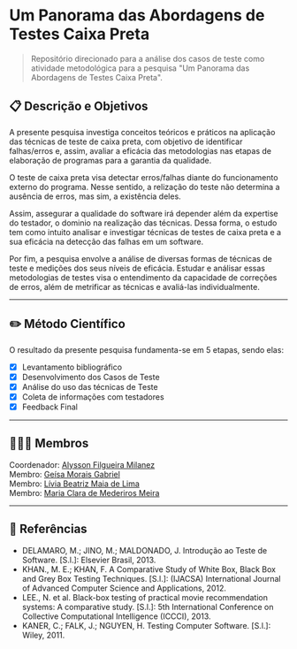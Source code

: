 # Um Panorama das Abordagens de Testes Caixa Preta        

> Repositório direcionado para a análise dos casos de teste como atividade metodológica para a pesquisa "Um Panorama das Abordagens de Testes Caixa Preta".           

## 📋 Descrição e Objetivos         

A presente pesquisa investiga conceitos teóricos e práticos na aplicação das técnicas de teste de caixa preta, com objetivo de identificar falhas/erros e, assim, avaliar a eficácia das metodologias nas etapas de elaboração de programas para a garantia da qualidade. 

O teste de caixa preta visa detectar erros/falhas diante do funcionamento externo do programa. Nesse sentido, a relização do teste não determina a ausência de erros, mas sim, a existência deles. 

Assim, assegurar a qualidade do software irá depender além da expertise do testador, o dominio na realização das técnicas. Dessa forma, o estudo tem como intuito analisar e investigar técnicas de testes de caixa preta e a sua eficácia na detecção das falhas em um software.

Por fim, a pesquisa envolve a análise de diversas formas de técnicas de teste e medições dos seus níveis de eficácia. Estudar e análisar essas metodologias de testes visa o entendimento da capacidade de correções de erros, além de metrificar as técnicas e avaliá-las individualmente.

------------------------

## ✏️ Método Científico

O resultado da presente pesquisa fundamenta-se em 5 etapas, sendo elas:

- [x] Levantamento bibliográfico
- [x] Desenvolvimento dos Casos de Teste
- [x] Análise do uso das técnicas de Teste
- [x] Coleta de informações com testadores
- [x] Feedback Final

------------------------

## 👨‍👧‍👧 Membros
Coordenador: [Alysson Filgueira Milanez](https://github.com/alyssonfm) </br>
Membro: [Geísa Morais Gabriel](https://github.com/Geisa-mg) </br>
Membro: [Lívia Beatriz Maia de Lima](https://github.com/liviabeatrizml) </br>
Membro: [Maria Clara de Mederiros Meira](https://github.com/clarameira) </br>

------------------------

## 🔗 Referências

- DELAMARO, M.; JINO, M.; MALDONADO, J. Introdução ao Teste de Software. [S.l.]: Elsevier Brasil, 2013.
- KHAN., M. E.; KHAN, F. A Comparative Study of White Box, Black Box and Grey Box Testing Techniques. [S.l.]: (IJACSA) International Journal of Advanced Computer Science and Applications, 2012.
- LEE., N. et al. Black-box testing of practical movie recommendation systems: A comparative study. [S.l.]: 5th International Conference on Collective Computational Intelligence (ICCCI), 2013.
- KANER, C.; FALK, J.; NGUYEN, H. Testing Computer Software. [S.l.]: Wiley, 2011.
